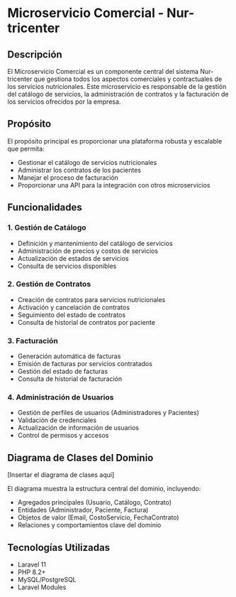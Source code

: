 # Microservicio Comercial - Nur-tricenter

## Descripción

El Microservicio Comercial es un componente central del sistema Nur-tricenter que gestiona todos los aspectos comerciales y contractuales de los servicios nutricionales. Este microservicio es responsable de la gestión del catálogo de servicios, la administración de contratos y la facturación de los servicios ofrecidos por la empresa.

## Propósito

El propósito principal es proporcionar una plataforma robusta y escalable que permita:
- Gestionar el catálogo de servicios nutricionales
- Administrar los contratos de los pacientes
- Manejar el proceso de facturación
- Proporcionar una API para la integración con otros microservicios

## Funcionalidades

### 1. Gestión de Catálogo
- Definición y mantenimiento del catálogo de servicios
- Administración de precios y costos de servicios
- Actualización de estados de servicios
- Consulta de servicios disponibles

### 2. Gestión de Contratos
- Creación de contratos para servicios nutricionales
- Activación y cancelación de contratos
- Seguimiento del estado de contratos
- Consulta de historial de contratos por paciente

### 3. Facturación
- Generación automática de facturas
- Emisión de facturas por servicios contratados
- Gestión del estado de facturas
- Consulta de historial de facturación

### 4. Administración de Usuarios
- Gestión de perfiles de usuarios (Administradores y Pacientes)
- Validación de credenciales
- Actualización de información de usuarios
- Control de permisos y accesos

## Diagrama de Clases del Dominio

[Insertar el diagrama de clases aquí]

El diagrama muestra la estructura central del dominio, incluyendo:
- Agregados principales (Usuario, Catálogo, Contrato)
- Entidades (Administrador, Paciente, Factura)
- Objetos de valor (Email, CostoServicio, FechaContrato)
- Relaciones y comportamientos clave del dominio

## Tecnologías Utilizadas
- Laravel 11
- PHP 8.2+
- MySQL/PostgreSQL
- Laravel Modules
